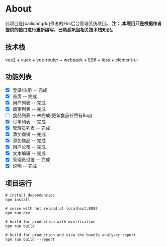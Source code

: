# About

此项目是[bailicangdu]作者的Elm后台管理系统项目。
__注：,本项目只是根据作者提供的接口进行重新编写，已熟悉巩固相关技术栈知识。__

## 技术栈
vue2 + vuex + vue-router + webpack + ES6 + less + element-ui

## 功能列表

- [x] 登录/注册 -- 完成
- [x] 首页 -- 完成
- [x] 用户列表 -- 完成
- [x] 商家列表 -- 完成
- [ ] 食品列表 -- 未完成(更新食品任然有Bug)
- [x] 订单列表 -- 完成
- [x] 管理员列表 -- 完成
- [x] 添加商铺 -- 完成
- [x] 添加商品 -- 完成
- [x] 用户公布 -- 完成
- [x] 文本编辑 -- 完成
- [x] 管理员设置 -- 完成
- [x] 说明 -- 完成

## 项目运行
```
# install dependencies
npm install

# serve with hot reload at localhost:8002
npm run dev

# build for production with minification
npm run build

# build for production and view the bundle analyzer report
npm run build --report
```



